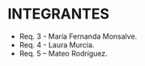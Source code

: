 # INTEGRANTES

* Req. 3 - María Fernanda Monsalve.
* Req. 4 - Laura Murcia.
* Req. 5 – Mateo Rodríguez.